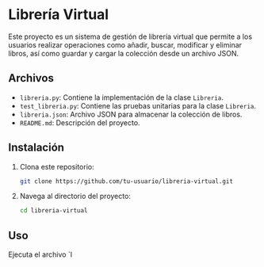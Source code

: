 # Librería Virtual

Este proyecto es un sistema de gestión de librería virtual que permite a los usuarios realizar operaciones como añadir, buscar, modificar y eliminar libros, así como guardar y cargar la colección desde un archivo JSON.

## Archivos

- `libreria.py`: Contiene la implementación de la clase `Libreria`.
- `test_libreria.py`: Contiene las pruebas unitarias para la clase `Libreria`.
- `libreria.json`: Archivo JSON para almacenar la colección de libros.
- `README.md`: Descripción del proyecto.

## Instalación

1. Clona este repositorio:
    ```bash
    git clone https://github.com/tu-usuario/libreria-virtual.git
    ```
2. Navega al directorio del proyecto:
    ```bash
    cd libreria-virtual
    ```

## Uso

Ejecuta el archivo `l
